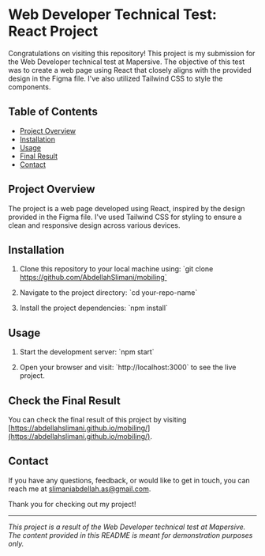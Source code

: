 # Web Developer Technical Test: React Project

Congratulations on visiting this repository! This project is my submission for the Web Developer technical test at Mapersive. The objective of this test was to create a web page using React that closely aligns with the provided design in the Figma file. I've also utilized Tailwind CSS to style the components.

## Table of Contents
- [Project Overview](#project-overview)
- [Installation](#installation)
- [Usage](#usage)
- [Final Result](#check-the-final-result)
- [Contact](#contact)

## Project Overview

The project is a web page developed using React, inspired by the design provided in the Figma file. I've used Tailwind CSS for styling to ensure a clean and responsive design across various devices.

## Installation

1. Clone this repository to your local machine using:
   \`git clone https://github.com/AbdellahSlimani/mobiling`

2. Navigate to the project directory:
   \`cd your-repo-name\`

3. Install the project dependencies:
   \`npm install\`

## Usage

1. Start the development server:
   \`npm start\`

2. Open your browser and visit: \`http://localhost:3000\` to see the live project.

## Check the Final Result

You can check the final result of this project by visiting [https://abdellahslimani.github.io/mobiling/](https://abdellahslimani.github.io/mobiling/).

## Contact

If you have any questions, feedback, or would like to get in touch, you can reach me at [slimaniabdellah.as@gmail.com](mailto:slimaniabdellah.as@gmail.com).

Thank you for checking out my project!

---

*This project is a result of the Web Developer technical test at Mapersive. The content provided in this README is meant for demonstration purposes only.*
